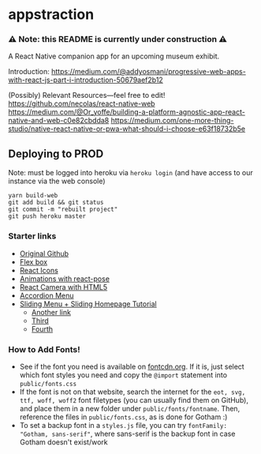 # appstraction

### ⚠️ Note: this README is currently under construction ⚠️

A React Native companion app for an upcoming museum exhibit.

Introduction:
https://medium.com/@addyosmani/progressive-web-apps-with-react-js-part-i-introduction-50679aef2b12

(Possibly) Relevant Resources—feel free to edit!
https://github.com/necolas/react-native-web
https://medium.com/@Or_yoffe/building-a-platform-agnostic-app-react-native-and-web-c0e82cbdda8
https://medium.com/one-more-thing-studio/native-react-native-or-pwa-what-should-i-choose-e63f18732b5e

## Deploying to PROD

Note: must be logged into heroku via `heroku login` (and have access to our instance via the web console)

```
yarn build-web
git add build && git status
git commit -m "rebuilt project"
git push heroku master
```

### Starter links

- [Original Github](https://medium.com/@yannickdot/write-once-run-anywhere-with-create-react-native-app-and-react-native-web-ad40db63eed0)
- [Flex box](https://blog.reactnativecoach.com/understanding-flex-in-react-native-b34dfb4b16d1)
- [React Icons](https://react-icons.netlify.com/#/icons/fa)
- [Animations with react-pose](https://medium.com/@joomiguelcunha/amazing-react-animation-with-react-pose-3b67d9eb6e07)
- [React Camera with HTML5](https://medium.com/20spokes-whiteboard/how-to-approach-a-react-task-using-html5-camera-as-an-example-e67f41d97b2a)
- [Accordion Menu](https://medium.com/@mheavers/collapsible-accordion-style-nav-in-react-native-with-scrolling-8d624842b247)
- [Sliding Menu + Sliding Homepage Tutorial](https://www.kirupa.com/react/smooth_sliding_menu_react_motion.htm)
  - [Another link](https://medium.com/front-end-developers/sliding-react-components-4873e232907e)
  - [Third](https://github.com/reactjs/react-transition-group/issues/136)
  - [Fourth](https://medium.com/@joomiguelcunha/amazing-react-animation-with-react-pose-3b67d9eb6e07)

### How to Add Fonts!

- See if the font you need is available on [fontcdn.org](https://fontcdn.org/). If it is, just select which font styles you need and copy the `@import` statement into `public/fonts.css`
- If the font is not on that website, search the internet for the `eot, svg, ttf, woff, woff2` font filetypes (you can usually find them on GitHub), and place them in a new folder under `public/fonts/fontname`. Then, reference the files in `public/fonts.css`, as is done for Gotham :)
- To set a backup font in a `styles.js` file, you can try `fontFamily: "Gotham, sans-serif"`, where sans-serif is the backup font in case Gotham doesn't exist/work
